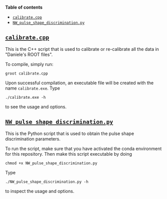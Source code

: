 **Table of contents**
- [`calibrate.cpp`](#calibratecpp)
- [`NW_pulse_shape_discrimination.py`](#nw_pulse_shape_discriminationpy)

## [`calibrate.cpp`](calibrate.cpp)
This is the C++ script that is used to calibrate or re-calibrate all the data in "Daniele's ROOT files".

To compile, simply run:
```console
groot calibrate.cpp
```
Upon successful compilation, an executable file will be created with the name `calibrate.exe`. Type
```console
./calibrate.exe -h
```
to see the usage and options.

## [`NW_pulse_shape_discrimination.py`](NW_pulse_shape_discrimination.py)
This is the Python script that is used to obtain the pulse shape discrimination parameters.

To run the script, make sure that you have activated the conda environment for this repository.
Then make this script executable by doing
```console
chmod +x NW_pulse_shape_discrimination.py
```

Type
```console
./NW_pulse_shape_discrimination.py -h
```
to inspect the usage and options.
